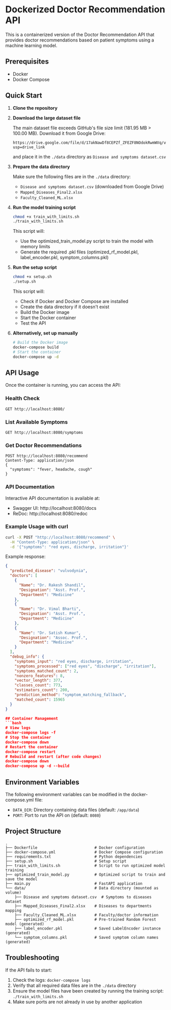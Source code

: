 # Dockerized Doctor Recommendation API
This is a containerized version of the Doctor Recommendation API that provides doctor recommendations based on patient symptoms using a machine learning model.

## Prerequisites
- Docker
- Docker Compose

## Quick Start
1. **Clone the repository**

2. **Download the large dataset file**
   
   The main dataset file exceeds GitHub's file size limit (181.95 MB > 100.00 MB).
   Download it from Google Drive:
   ```
   https://drive.google.com/file/d/17akNawDf8CEPZf_ZFEZF8NOdokRwmWVq/view?usp=drive_link
   ```
   and place it in the `./data` directory as `Disease and symptoms dataset.csv`

3. **Prepare the data directory**
   
   Make sure the following files are in the `./data` directory:
   - `Disease and symptoms dataset.csv` (downloaded from Google Drive)
   - `Mapped_Diseases_Final2.xlsx`
   - `Faculty_Cleaned_ML.xlsx`

3. **Run the model training script**
   ```bash
   chmod +x train_with_limits.sh
   ./train_with_limits.sh
   ```
   This script will:
   - Use the optimized_train_model.py script to train the model with memory limits
   - Generate the required .pkl files (optimized_rf_model.pkl, label_encoder.pkl, symptom_columns.pkl)

4. **Run the setup script**
   ```bash
   chmod +x setup.sh
   ./setup.sh
   ```
   This script will:
   - Check if Docker and Docker Compose are installed
   - Create the data directory if it doesn't exist
   - Build the Docker image
   - Start the Docker container
   - Test the API

5. **Alternatively, set up manually**
   ```bash
   # Build the Docker image
   docker-compose build
   # Start the container
   docker-compose up -d
   ```

## API Usage
Once the container is running, you can access the API:

### Health Check
```
GET http://localhost:8080/
```

### List Available Symptoms
```
GET http://localhost:8080/symptoms
```

### Get Doctor Recommendations
```
POST http://localhost:8080/recommend
Content-Type: application/json
{
  "symptoms": "fever, headache, cough"
}
```

### API Documentation
Interactive API documentation is available at:
- Swagger UI: http://localhost:8080/docs
- ReDoc: http://localhost:8080/redoc

### Example Usage with curl

```bash
curl -X POST "http://localhost:8080/recommend" \
  -H "Content-Type: application/json" \
  -d '{"symptoms": "red eyes, discharge, irritation"}'
```

Example response:
```json
{
  "predicted_disease": "vulvodynia",
  "doctors": [
    {
      "Name": "Dr. Rakesh Shandil",
      "Designation": "Asst. Prof.",
      "Department": "Medicine"
    },
    {
      "Name": "Dr. Vimal Bharti",
      "Designation": "Asst. Prof.",
      "Department": "Medicine"
    },
    {
      "Name": "Dr. Satish Kumar",
      "Designation": "Assoc. Prof.",
      "Department": "Medicine"
    }
  ],
  "debug_info": {
    "symptoms_input": "red eyes, discharge, irritation",
    "symptoms_processed": ["red eyes", "discharge", "irritation"],
    "symptoms_matched_count": 2,
    "nonzero_features": 8,
    "vector_length": 377,
    "classes_count": 773,
    "estimators_count": 200,
    "prediction_method": "symptom_matching_fallback",
    "matched_count": 15965
  }
}

## Container Management
```bash
# View logs
docker-compose logs -f
# Stop the container
docker-compose down
# Restart the container
docker-compose restart
# Rebuild and restart (after code changes)
docker-compose down
docker-compose up -d --build
```

## Environment Variables
The following environment variables can be modified in the docker-compose.yml file:
- `DATA_DIR`: Directory containing data files (default: `/app/data`)
- `PORT`: Port to run the API on (default: `8080`)

## Project Structure
```
.
├── Dockerfile                         # Docker configuration
├── docker-compose.yml                 # Docker Compose configuration
├── requirements.txt                   # Python dependencies
├── setup.sh                           # Setup script
├── train_with_limits.sh               # Script to run optimized model training
├── optimized_train_model.py           # Optimized script to train and save the model
├── main.py                            # FastAPI application
└── data/                              # Data directory (mounted as volume)
    ├── Disease and symptoms dataset.csv  # Symptoms to diseases dataset
    ├── Mapped_Diseases_Final2.xlsx    # Diseases to departments mapping
    ├── Faculty_Cleaned_ML.xlsx        # Faculty/doctor information
    ├── optimized_rf_model.pkl         # Pre-trained Random Forest model (generated)
    ├── label_encoder.pkl              # Saved LabelEncoder instance (generated)
    └── symptom_columns.pkl            # Saved symptom column names (generated)
```

## Troubleshooting
If the API fails to start:
1. Check the logs: `docker-compose logs`
2. Verify that all required data files are in the `./data` directory
3. Ensure the model files have been created by running the training script: `./train_with_limits.sh`
4. Make sure ports are not already in use by another application
